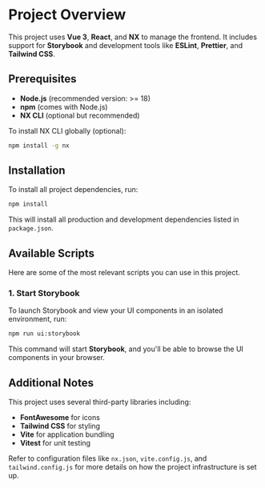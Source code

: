# Project Overview

This project uses **Vue 3**, **React**, and **NX** to manage the frontend. It includes support for **Storybook** and development tools like **ESLint**, **Prettier**, and **Tailwind CSS**.

## Prerequisites

- **Node.js** (recommended version: >= 18)  
- **npm** (comes with Node.js)  
- **NX CLI** (optional but recommended)

To install NX CLI globally (optional):

```bash
npm install -g nx
```

## Installation

To install all project dependencies, run:

```bash
npm install
```

This will install all production and development dependencies listed in `package.json`.

## Available Scripts

Here are some of the most relevant scripts you can use in this project.

### 1. Start Storybook

To launch Storybook and view your UI components in an isolated environment, run:

```bash
npm run ui:storybook
```

This command will start **Storybook**, and you'll be able to browse the UI components in your browser.

## Additional Notes

This project uses several third-party libraries including:

- **FontAwesome** for icons  
- **Tailwind CSS** for styling  
- **Vite** for application bundling  
- **Vitest** for unit testing  

Refer to configuration files like `nx.json`, `vite.config.js`, and `tailwind.config.js` for more details on how the project infrastructure is set up.